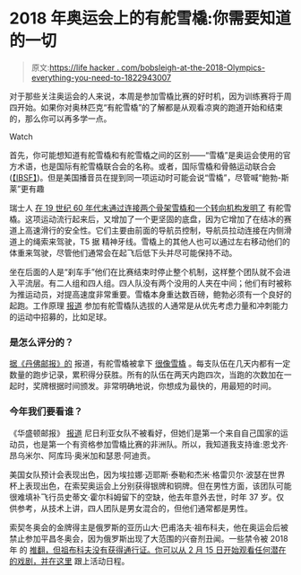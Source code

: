# 2018 年奥运会上的有舵雪橇:你需要知道的一切

> 原文:[https://life hacker . com/bobsleigh-at-the-2018-Olympics-everything-you-need-to-1822943007](https://lifehacker.com/bobsleigh-at-the-2018-olympics-everything-you-need-to-1822943007)

对于那些关注奥运会的人来说，本周是参加雪橇比赛的好时机，因为训练赛将于周四开始。如果你对奥林匹克“有舵雪橇”的了解都是从观看凉爽的跑道开始和结束的，那么你可以再多学一点。

Watch

首先，你可能想知道有舵雪橇和有舵雪橇之间的区别——“雪橇”是奥运会使用的官方术语，也是国际有舵雪橇联合会的名称。或者，国际雪橇和骨骼运动联合会([【IBSF】](http://www.ibsf.org/en/))。但是美国播音员在提到同一项运动时可能会说“雪橇”，尽管喊“鲍勃-斯莱”更有趣

瑞士人 [在 19 世纪 60 年代末通过连接两个骨架雪橇和一个转向机构发明了](https://www.olympic.org/bobsleigh) 有舵雪橇。这项运动流行起来后，又增加了一个更坚固的底盘，因为它增加了在结冰的赛道上高速滑行的安全性。它们主要由前面的导航员控制，导航员拉动连接在内侧滑道上的绳索来驾驶，T5 据 精神牙线。雪橇上的其他人也可以通过左右移动他们的体重来驾驶，尽管他们通常会在起飞后低下头并尽可能保持不动。

坐在后面的人是“刹车手”他们在比赛结束时停止整个机制，这样整个团队就不会进入平流层。有二人组和四人组。四人队没有两个没用的人夹在中间；他们有时被称为推运动员，对提高速度非常重要。雪橇本身重达数百磅，鲍勃必须有一个良好的起跑。工作原理 [报道](https://adventure.howstuffworks.com/outdoor-activities/snow-sports/bobsled1.htm) 参加有舵雪橇队选拔的人通常是从优先考虑力量和冲刺能力的运动中招募的，比如足球。

### 是怎么评分的？

[据《丹佛邮报》的](https://www.denverpost.com/2010/02/20/bobsled-101-how-its-scored/) 报道，有舵雪橇被拿下 [很像雪橇](https://lifehacker.com/luge-at-the-2018-olympics-everything-you-need-to-know-1822940656#_ga=2.65434222.113803069.1518407514-1942403771.1516284895) 。每支队伍在几天内都有一定数量的跑步记录，累积得分获胜。所有的队伍在两天内跑四次，当跑的次数加在一起时，奖牌根据时间颁发。非常明确地说，你想成为最快的，用最短的时间。

### 今年我们要看谁？

《华盛顿邮报》 [报道](https://www.washingtonpost.com/news/sports/wp/2018/02/06/auto-draft/?utm_term=.56df7195413c) 尼日利亚女队不被看好，但她们是第一个来自自己国家的运动员，也是第一个有资格参加雪橇比赛的非洲队。所以，我知道我支持谁:恩戈齐·昂乌米尔、阿库玛·奥米加和瑟恩·阿迪贡。

美国女队预计会表现出色，因为埃拉娜·迈耶斯·泰勒和杰米·格雷贝尔·波瑟在世界杯上表现出色，在索契奥运会上分别获得银牌和铜牌。但在男性方面，该团队可能很难填补飞行员史蒂文·霍尔科姆留下的空缺，他去年意外去世，时年 37 岁。仅供参考，从技术上讲，四人团队是男女混合的，但他们通常都是男性。

索契冬奥会的金牌得主是俄罗斯的亚历山大·巴甫洛夫·祖布科夫，他在奥运会后被禁止参加平昌冬奥会，因为俄罗斯出现了大范围的兴奋剂丑闻。一些禁令被 2018 年 的 [推翻，但祖布科夫没有获得通行证。你可以从 2 月 15 日开始观看任何潜在的戏剧，并在这里](https://deadspin.com/28-russian-athletes-get-their-olympic-doping-bans-overt-1822631005) 跟上活动日程。